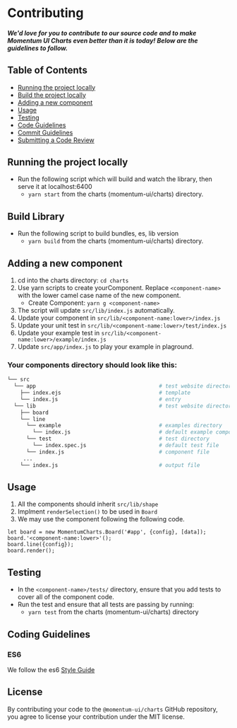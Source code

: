 # Contributing

##### We'd love for you to contribute to our source code and to make Momentum UI Charts even better than it is today! Below are the guidelines to follow.

## Table of Contents

- [Running the project locally](#running)
- [Build the project locally](#building)
- [Adding a new component](#component)
- [Usage](#Usage)
- [Testing](#testing)
- [Code Guidelines](#rules)
- [Commit Guidelines](../CONTRIBUTING.md#commit)
- [Submitting a Code Review](../CONTRIBUTING.md#code-review)

## <a name="running"></a> Running the project locally

* Run the following script which will build and watch the library, then serve it at localhost:6400
  * `yarn start` from the charts (momentum-ui/charts) directory.

## <a name="building"></a> Build Library
* Run the following script to build bundles, es, lib version
  * `yarn build` from the charts (momentum-ui/charts) directory.

## <a name="component"></a> Adding a new component
1.  cd into the charts directory: `cd charts`
2.  Use yarn scripts to create yourComponent. Replace `<component-name>` with the lower camel case name of the new component.
    * Create Component: `yarn g <component-name>`
3.  The script will update `src/lib/index.js` automatically.
4.  Update your component in `src/lib/<component-name:lower>/index.js`
5.  Update your unit test in `src/lib/<component-name:lower>/test/index.js`
6.  Update your example test in `src/lib/<component-name:lower>/example/index.js`
7.  Update `src/app/index.js` to play your example in plaground.

### Your components directory should look like this:
``` bash
└── src
  └── app                                       # test website directory
    ├── index.ejs	                            # template
    └── index.js                                # entry
  └── lib                                       # test website directory
    ├── board  
    └── line
      └── example                               # examples directory
        └── index.js                            # default example component
      └── test                                  # test directory
        └── index.spec.js                       # default test file
      └── index.js                              # component file
     ...
    └── index.js                                # output file
```
## <a name="usage"></a> Usage

1. All the components should inherit `src/lib/shape`
2. Implment `renderSelection()` to be used in `Board`
3. We may use the component following the following code.

```
let board = new MomentumCharts.Board('#app', {config}, [data]); 
board.'<component-name:lower>'();
board.line({config});
board.render();
```

## <a name="testing"></a> Testing
* In the `<component-name>/tests/` directory, ensure that you add tests to cover all of the component code.
* Run the test and ensure that all tests are passing by running:
  * `yarn test` from the charts (momentum-ui/charts) directory

## <a name="rules"></a> Coding Guidelines

### ES6

We follow the es6 [Style Guide](http://es6-features.org/)

## License

By contributing your code to the `@momentum-ui/charts` GitHub repository, you agree to license your contribution under the MIT license.
